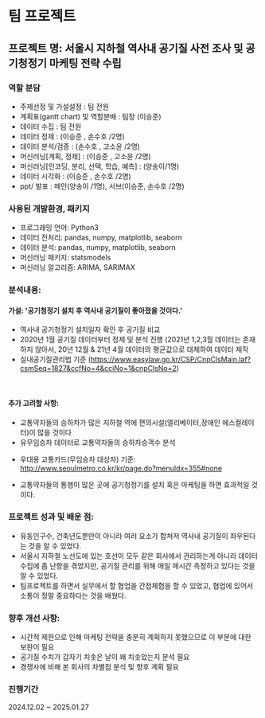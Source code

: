 # 팀 프로젝트

## 프로젝트 명: 서울시 지하철 역사내 공기질 사전 조사 및 공기청정기 마케팅 전략 수립

### 역할 분담
- 주제선정 및 가설설정 : 팀 전원
- 계획표(gantt chart) 및 역할분배 : 팀장 (이승준)
- 데이터 수집 : 팀 전원
- 데이터 정제 : (이승준 , 손수호 /2명) 
- 데이터 분석/검증 : (손수호 , 고소윤 /2명)
- 머신러닝[계획, 정제] : (이승준 , 고소윤 /2명)
- 머신러닝[인코딩, 분리, 선택, 학습, 예측] : (양송이/1명)
- 데이터 시각화 : (이승준 , 손수호 /2명)
- ppt/ 발표 : 메인(양송이 /1명), 서브(이승준, 손수호 /2명)

### 사용된 개발환경, 패키지
- 프로그래밍 언어: Python3
- 데이터 전처리: pandas, numpy, matplotlib, seaborn
- 데이터 분석: pandas, numpy, matplotlib, seaborn
- 머신러닝 패키지: statsmodels
- 머신러닝 알고리즘: ARIMA, SARIMAX

### 분석내용:
#### 가설: '공기청정기 설치 후 역사내 공기질이 좋아졌을 것이다.'
 - 역사내 공기청정기 설치일자 확인 후 공기질 비교
 - 2020년 1월 공기질 데이터부터 정제 및 분석 진행 (2021년 1,2,3월 데이터는 존재하지 않아서, 20년 12월 & 21년 4월 데이터의 평균값으로 대체하여 데이터 제작
 - 실내공기질관리법 기준 (https://www.easylaw.go.kr/CSP/CnpClsMain.laf?csmSeq=1827&ccfNo=4&cciNo=1&cnpClsNo=2)
 <br>

 #### 추가 고려할 사항:
 - 교통약자들의 승하차가 많은 지하철 역에 편의시설(엘리베이터,장애인 에스컬레이터)이 많을 것이다
 - 유무임승차 데이터로 교통약자들의 승하차승객수 분석
 * 우대용 교통카드(무임승차 대상자) 기준: http://www.seoulmetro.co.kr/kr/page.do?menuIdx=355#none
 - 교통약자들의 통행이 많은 곳에 공기청정기를 설치 혹은 마케팅을 하면 효과적일 것이다.


### 프로젝트 성과 및 배운 점:
- 유동인구수, 건축년도뿐만이 아니라 여러 요소가 합쳐저 역사내 공기질이 좌우된다는 것을 알 수 있었다.
- 서울시 지하철 노선도에 있는 호선이 모두 같은 회사에서 관리하는게 아니라 데이터 수집에 좀 난항을 겪었지만, 공기질 관리를 위해 매일 매시간 측정하고 있다는 것을 알 수 있었다.
- 팀프로젝트를 하면서 실무에서 할 협업을 간접체험을 할 수 있었고, 협업에 있어서 소통이 정말 중요하다는 것을 배웠다.


### 향후 개선 사항:
- 시간적 제한으로 인해 마케팅 전략을 충분히 계획하지 못했으므로 이 부분에 대한 보완이 필요
- 공기질 수치가 갑자기 치솟은 날이 왜 치솟았는지 분석 필요
- 경쟁사에 비해 본 회사의 차별점 분석 및 향후 계획 필요

### 진행기간
2024.12.02 ~ 2025.01.27
